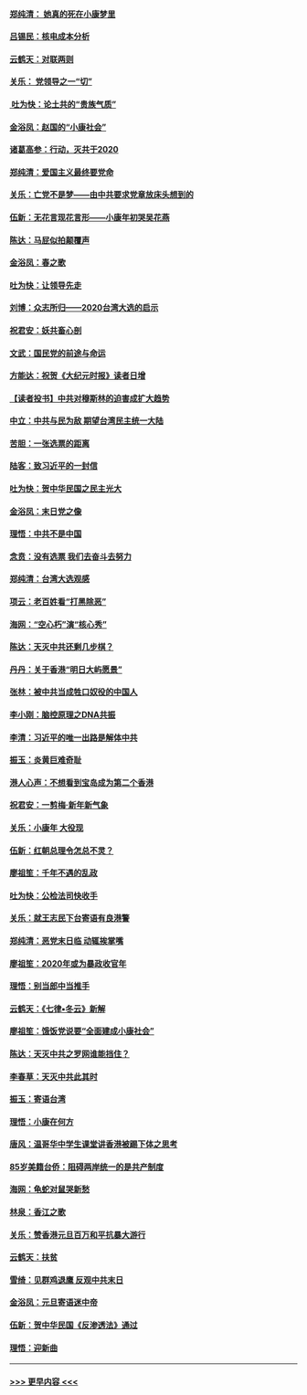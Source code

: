 #### [郑纯清： 她真的死在小康梦里](../pages/nsc993/n11806623.md?t=01201755) 
#### [吕锡民：核电成本分析](../pages/nsc993/n11806284.md?t=01201755) 
#### [云鹤天：对联两则](../pages/nsc993/n11805957.md?t=01201755) 
#### [关乐： 党领导之一“切”](../pages/nsc993/n11804505.md?t=01201755) 
#### [ 吐为快：论土共的“贵族气质”](../pages/nsc993/n11804490.md?t=01201755) 
#### [金浴凤：赵国的“小康社会”](../pages/nsc993/n11804452.md?t=01201755) 
#### [诸葛高参：行动，灭共于2020](../pages/nsc993/n11804120.md?t=01201755) 
#### [郑纯清：爱国主义最终要党命](../pages/nsc993/n11802197.md?t=01201755) 
#### [关乐：亡党不是梦——由中共要求党章放床头想到的](../pages/nsc993/n11802156.md?t=01201755) 
#### [伍新：无花言现花言形——小康年初哭吴花燕](../pages/nsc993/n11800044.md?t=01201755) 
#### [陈达：马屁似拍颠覆声](../pages/nsc993/n11800010.md?t=01201755) 
#### [金浴凤：春之歌](../pages/nsc993/n11797687.md?t=01201755) 
#### [吐为快：让领导先走](../pages/nsc993/n11797512.md?t=01201755) 
#### [刘博：众志所归——2020台湾大选的启示](../pages/nsc993/n11796878.md?t=01201755) 
#### [祝君安：妖共畜心剖](../pages/nsc993/n11794273.md?t=01201755) 
#### [文武：国民党的前途与命运](../pages/nsc993/n11794198.md?t=01201755) 
#### [方能达：祝贺《大纪元时报》读者日增](../pages/nsc993/n11793807.md?t=01201755) 
#### [【读者投书】中共对穆斯林的迫害成扩大趋势](../pages/nsc993/n11791371.md?t=01201755) 
#### [中立：中共与民为敌 期望台湾民主统一大陆](../pages/nsc993/n11790392.md?t=01201755) 
#### [苦胆：一张选票的距离](../pages/nsc993/n11788914.md?t=01201755) 
#### [陆客：致习近平的一封信](../pages/nsc993/n11788867.md?t=01201755) 
#### [吐为快：贺中华民国之民主光大](../pages/nsc993/n11788618.md?t=01201755) 
#### [金浴凤：末日党之像](../pages/nsc993/n11787475.md?t=01201755) 
#### [理悟：中共不是中国](../pages/nsc993/n11787463.md?t=01201755) 
#### [念贲：没有选票  我们去奋斗去努力](../pages/nsc993/n11787398.md?t=01201755) 
#### [郑纯清：台湾大选观感](../pages/nsc993/n11786210.md?t=01201755) 
#### [项云：老百姓看“打黑除恶”](../pages/nsc993/n11785398.md?t=01201755) 
#### [海网：“空心朽”演“核心秀”](../pages/nsc993/n11783874.md?t=01201755) 
#### [陈达：天灭中共还剩几步棋？](../pages/nsc993/n11783719.md?t=01201755) 
#### [丹丹：关于香港“明日大屿愿景”](../pages/nsc993/n11783273.md?t=01201755) 
#### [张林：被中共当成牲口奴役的中国人](../pages/nsc993/n11782397.md?t=01201755) 
#### [李小刚：脑控原理之DNA共振](../pages/nsc993/n11780962.md?t=01201755) 
#### [李清：习近平的唯一出路是解体中共](../pages/nsc993/n11780866.md?t=01201755) 
#### [振玉：炎黄巨难奇耻](../pages/nsc993/n11779632.md?t=01201755) 
#### [港人心声：不想看到宝岛成为第二个香港](../pages/nsc993/n11778817.md?t=01201755) 
#### [祝君安：一剪梅‧新年新气象](../pages/nsc993/n11776340.md?t=01201755) 
#### [关乐：小康年 大役现](../pages/nsc993/n11774213.md?t=01201755) 
#### [伍新：红朝总理令怎总不灵？](../pages/nsc993/n11770813.md?t=01201755) 
#### [廖祖笙：千年不遇的乱政](../pages/nsc993/n11770373.md?t=01201755) 
#### [吐为快：公检法司快收手](../pages/nsc993/n11770359.md?t=01201755) 
#### [关乐：就王志民下台寄语有良港警](../pages/nsc993/n11769903.md?t=01201755) 
#### [郑纯清：恶党末日临 动辄挨掌嘴](../pages/nsc993/n11769356.md?t=01201755) 
#### [廖祖笙：2020年或为暴政收官年](../pages/nsc993/n11768216.md?t=01201755) 
#### [理悟：别当郎中当推手](../pages/nsc993/n11768243.md?t=01201755) 
#### [云鹤天：《七律▪冬云》新解](../pages/nsc993/n11768204.md?t=01201755) 
#### [廖祖笙：饿饭党说要“全面建成小康社会”](../pages/nsc993/n11767482.md?t=01201755) 
#### [陈达：天灭中共之罗网谁能挡住？](../pages/nsc993/n11767465.md?t=01201755) 
#### [李春草：天灭中共此其时](../pages/nsc993/n11767452.md?t=01201755) 
#### [振玉：寄语台湾](../pages/nsc993/n11767432.md?t=01201755) 
#### [理悟：小康在何方](../pages/nsc993/n11767394.md?t=01201755) 
#### [唐风：温哥华中学生课堂讲香港被踢下体之思考](../pages/nsc993/n11766848.md?t=01201755) 
#### [85岁美籍台侨：阻碍两岸统一的是共产制度](../pages/nsc993/n11765043.md?t=01201755) 
#### [海网：龟蛇对鼠哭新愁](../pages/nsc993/n11764895.md?t=01201755) 
#### [林泉：香江之歌](../pages/nsc993/n11764415.md?t=01201755) 
#### [关乐：赞香港元旦百万和平抗暴大游行](../pages/nsc993/n11764382.md?t=01201755) 
#### [云鹤天：扶贫](../pages/nsc993/n11764245.md?t=01201755) 
#### [雪绮：见群鸡退鹰  反观中共末日](../pages/nsc993/n11762112.md?t=01201755) 
#### [金浴凤：元旦寄语迷中帝](../pages/nsc993/n11761788.md?t=01201755) 
#### [伍新：贺中华民国《反渗透法》通过](../pages/nsc993/n11761994.md?t=01201755) 
#### [理悟：迎新曲](../pages/nsc993/n11761152.md?t=01201755) 

----
#### [ >>> 更早内容 <<< ](../indexes/nsc993-earlier.md)
